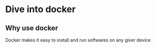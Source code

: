 # Dive into docker 

## Why use docker
Docker makes it easy to install and run softwares on any giver device